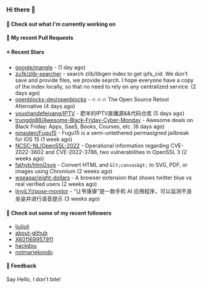 ### Hi there 👋

#### 👷 Check out what I'm currently working on

#### 🔨 My recent Pull Requests


#### ⭐ Recent Stars

- [google/mangle](https://github.com/google/mangle) -  (1 day ago)
- [zu1k/zlib-searcher](https://github.com/zu1k/zlib-searcher) - search zlib/libgen index to get ipfs_cid. We don&#39;t save and provide files, we provide search. I hope everyone have a copy of the index locally, so that no need to rely on any centralized service. (2 days ago)
- [openblocks-dev/openblocks](https://github.com/openblocks-dev/openblocks) - 🔥 🔥 🔥 The Open Source Retool Alternative (4 days ago)
- [youshandefeiyang/IPTV](https://github.com/youshandefeiyang/IPTV) - 肥羊的IPTV直播源&amp;&amp;代码仓库 (5 days ago)
- [trungdq88/Awesome-Black-Friday-Cyber-Monday](https://github.com/trungdq88/Awesome-Black-Friday-Cyber-Monday) - Awesome deals on Black Friday: Apps, SaaS, Books, Courses, etc. (6 days ago)
- [pinauten/Fugu15](https://github.com/pinauten/Fugu15) - Fugu15 is a semi-untethered permasigned jailbreak for iOS 15 (1 week ago)
- [NCSC-NL/OpenSSL-2022](https://github.com/NCSC-NL/OpenSSL-2022) - Operational information regarding CVE-2022-3602 and CVE-2022-3786, two vulnerabilities in OpenSSL 3 (2 weeks ago)
- [fathyb/html2svg](https://github.com/fathyb/html2svg) - Convert HTML and `&lt;canvas&gt;` to SVG, PDF, or images using Chromium (2 weeks ago)
- [wseagar/eight-dollars](https://github.com/wseagar/eight-dollars) - A browser extension that shows twitter blue vs real verified users (2 weeks ago)
- [linyiLYi/pose-monitor](https://github.com/linyiLYi/pose-monitor) - “让爷康康”是一款手机 AI 应用程序，可以监测不良坐姿并进行语音提示 (3 weeks ago)

#### 👯 Check out some of my recent followers

- [liuliuli](https://github.com/liuliuli)
- [about-github](https://github.com/about-github)
- [X601169957911](https://github.com/X601169957911)
- [hackdou](https://github.com/hackdou)
- [notmariekondo](https://github.com/notmariekondo)

#### 💬 Feedback

Say Hello, I don't bite!
